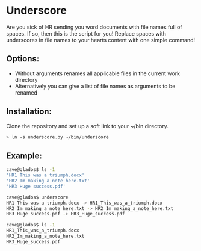 # Underscore
Are you sick of HR sending you word documents with file names full of spaces.
If so, then this is the script for you! Replace spaces with underscores in
file names to your hearts content with one simple command!

## Options:
* Without arguments renames all applicable files in the current work directory
* Alternatively you can give a list of file names as arguments to be renamed

## Installation:
Clone the repository and set up a soft link to your ~/bin directory.
```bash
> ln -s underscore.py ~/bin/underscore
```

## Example:
```bash
cave@glados$ ls -1
'HR1 This was a triumph.docx'
'HR2 Im making a note here.txt'
'HR3 Huge success.pdf'

cave@glados$ underscore
HR1 This was a triumph.docx -> HR1_This_was_a_triumph.docx
HR2 Im making a note here.txt -> HR2_Im_making_a_note_here.txt
HR3 Huge success.pdf -> HR3_Huge_success.pdf

cave@glados$ ls -1
HR1_This_was_a_triumph.docx
HR2_Im_making_a_note_here.txt
HR3_Huge_success.pdf
```

